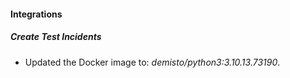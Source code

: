 #### Integrations
##### Create Test Incidents
- Updated the Docker image to: *demisto/python3:3.10.13.73190*.
